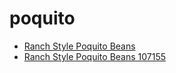 # poquito

 * [Ranch Style Poquito Beans](../../index/r/ranch-style-poquito-beans-107155.json)
 * [Ranch Style Poquito Beans 107155](../../index/r/ranch-style-poquito-beans-107155.json)
